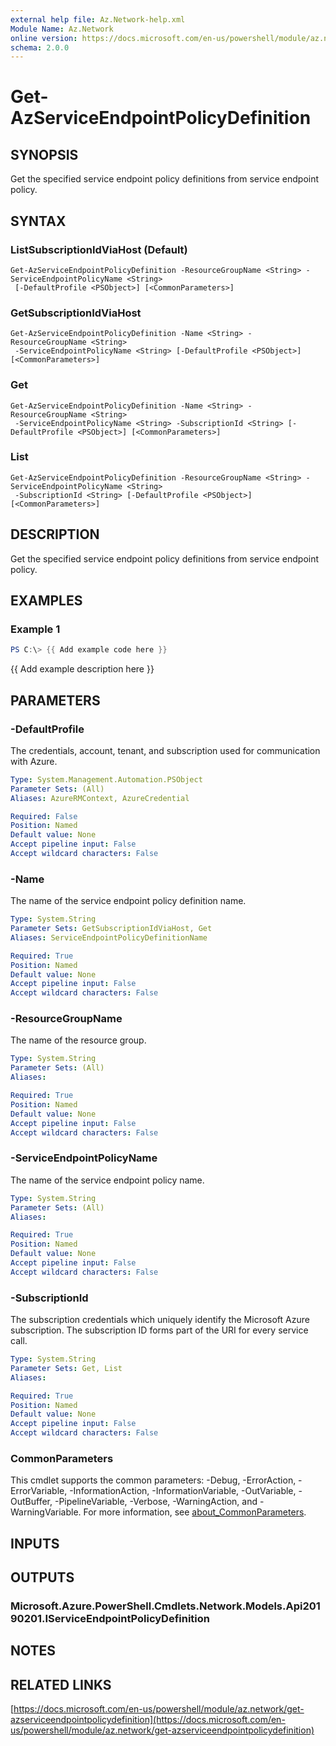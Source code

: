 ```yaml
---
external help file: Az.Network-help.xml
Module Name: Az.Network
online version: https://docs.microsoft.com/en-us/powershell/module/az.network/get-azserviceendpointpolicydefinition
schema: 2.0.0
---
```


# Get-AzServiceEndpointPolicyDefinition

## SYNOPSIS
Get the specified service endpoint policy definitions from service endpoint policy.

## SYNTAX

### ListSubscriptionIdViaHost (Default)
```
Get-AzServiceEndpointPolicyDefinition -ResourceGroupName <String> -ServiceEndpointPolicyName <String>
 [-DefaultProfile <PSObject>] [<CommonParameters>]
```

### GetSubscriptionIdViaHost
```
Get-AzServiceEndpointPolicyDefinition -Name <String> -ResourceGroupName <String>
 -ServiceEndpointPolicyName <String> [-DefaultProfile <PSObject>] [<CommonParameters>]
```

### Get
```
Get-AzServiceEndpointPolicyDefinition -Name <String> -ResourceGroupName <String>
 -ServiceEndpointPolicyName <String> -SubscriptionId <String> [-DefaultProfile <PSObject>] [<CommonParameters>]
```

### List
```
Get-AzServiceEndpointPolicyDefinition -ResourceGroupName <String> -ServiceEndpointPolicyName <String>
 -SubscriptionId <String> [-DefaultProfile <PSObject>] [<CommonParameters>]
```

## DESCRIPTION
Get the specified service endpoint policy definitions from service endpoint policy.

## EXAMPLES

### Example 1
```powershell
PS C:\> {{ Add example code here }}
```

{{ Add example description here }}

## PARAMETERS

### -DefaultProfile
The credentials, account, tenant, and subscription used for communication with Azure.

```yaml
Type: System.Management.Automation.PSObject
Parameter Sets: (All)
Aliases: AzureRMContext, AzureCredential

Required: False
Position: Named
Default value: None
Accept pipeline input: False
Accept wildcard characters: False
```

### -Name
The name of the service endpoint policy definition name.

```yaml
Type: System.String
Parameter Sets: GetSubscriptionIdViaHost, Get
Aliases: ServiceEndpointPolicyDefinitionName

Required: True
Position: Named
Default value: None
Accept pipeline input: False
Accept wildcard characters: False
```

### -ResourceGroupName
The name of the resource group.

```yaml
Type: System.String
Parameter Sets: (All)
Aliases:

Required: True
Position: Named
Default value: None
Accept pipeline input: False
Accept wildcard characters: False
```

### -ServiceEndpointPolicyName
The name of the service endpoint policy name.

```yaml
Type: System.String
Parameter Sets: (All)
Aliases:

Required: True
Position: Named
Default value: None
Accept pipeline input: False
Accept wildcard characters: False
```

### -SubscriptionId
The subscription credentials which uniquely identify the Microsoft Azure subscription.
The subscription ID forms part of the URI for every service call.

```yaml
Type: System.String
Parameter Sets: Get, List
Aliases:

Required: True
Position: Named
Default value: None
Accept pipeline input: False
Accept wildcard characters: False
```

### CommonParameters
This cmdlet supports the common parameters: -Debug, -ErrorAction, -ErrorVariable, -InformationAction, -InformationVariable, -OutVariable, -OutBuffer, -PipelineVariable, -Verbose, -WarningAction, and -WarningVariable. For more information, see [about_CommonParameters](http://go.microsoft.com/fwlink/?LinkID=113216).

## INPUTS

## OUTPUTS

### Microsoft.Azure.PowerShell.Cmdlets.Network.Models.Api20190201.IServiceEndpointPolicyDefinition
## NOTES

## RELATED LINKS

[https://docs.microsoft.com/en-us/powershell/module/az.network/get-azserviceendpointpolicydefinition](https://docs.microsoft.com/en-us/powershell/module/az.network/get-azserviceendpointpolicydefinition)

